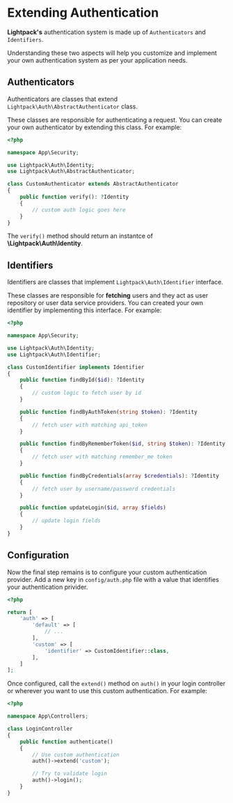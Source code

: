 # Extending Authentication

**Lightpack's** authentication system is made up of `Authenticators` and `Identifiers`. 

Understanding these two aspects will help you customize and implement your own authentication system as per your application needs. 

## Authenticators

Authenticators are classes that extend `Lightpack\Auth\AbstractAuthenticator` class. 

These classes are responsible for authenticating a request. You can create your own authenticator by extending this class. For example:

```php
<?php

namespace App\Security;

use Lightpack\Auth\Identity;
use Lightpack\Auth\AbstractAuthenticator;

class CustomAuthenticator extends AbstractAuthenticator
{
    public function verify(): ?Identity
    {
        // custom auth logic goes here
    }
}
```

The `verify()` method should return an instantce of **\Lightpack\Auth\Identity**. 

## Identifiers

Identifiers are classes that implement `Lightpack\Auth\Identifier` interface.

These classes are responsible for **fetching** users and they act as user repository or user data service providers. You can created your own identifier by implementing this interface. For example:

```php
<?php

namespace App\Security;

use Lightpack\Auth\Identity;
use Lightpack\Auth\Identifier;

class CustomIdentifier implements Identifier
{
    public function findById($id): ?Identity
    {
        // custom logic to fetch user by id
    }

    public function findByAuthToken(string $token): ?Identity
    {
        // fetch user with matching api_token
    }

    public function findByRememberToken($id, string $token): ?Identity
    {
        // fetch user with matching remember_me token
    }

    public function findByCredentials(array $credentials): ?Identity
    {
        // fetch user by username/password credentials
    }

    public function updateLogin($id, array $fields)
    {
        // update login fields 
    }
}
```

## Configuration

Now the final step remains is to configure your custom authentication provider. Add a new key in `config/auth.php` file
with a value that identifies your authentication privider.

```php
<?php

return [
    'auth' => [
        'default' => [
            // ...
        ],
        'custom' => [
            'identifier' => CustomIdentifier::class,
        ],
    ]
];
```

Once configured, call the `extend()` method on `auth()` in your login controller or wherever you want to use this custom authentication. For example:

```php
<?php 

namespace App\Controllers;

class LoginController
{
    public function authenticate()
    {
        // Use custom authentication
        auth()->extend('custom');

        // Try to validate login
        auth()->login();
    }
}
```